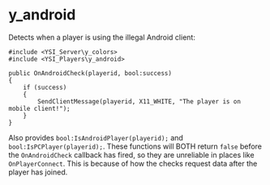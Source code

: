 # y_android

Detects when a player is using the illegal Android client:

```pawn
#include <YSI_Server\y_colors>
#include <YSI_Players\y_android>

public OnAndroidCheck(playerid, bool:success)
{
	if (success)
	{
		SendClientMessage(playerid, X11_WHITE, "The player is on mobile client!");
	}
}
```

Also provides `bool:IsAndroidPlayer(playerid);` and `bool:IsPCPlayer(playerid);`.  These functions will BOTH return `false` before the `OnAndroidCheck` callback has fired, so they are unreliable in places like `OnPlayerConnect`.  This is because of how the checks request data after the player has joined.
